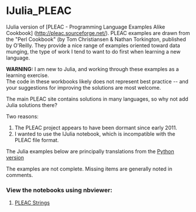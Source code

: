 IJulia_PLEAC
============

IJulia version of [PLEAC - Programming Language Examples Alike Cookbook] (http://pleac.sourceforge.net/).
PLEAC examples are drawn from the "Perl Cookbook" (by Tom Christiansen & Nathan Torkington, published by O'Reilly.
They provide a nice range of examples oriented toward data munging, 
the type of work I tend to want to do first when learning a new language.

**WARNING:** 
I am new to Julia, and working through these examples as a learning exercise.  
The code in these workbooks likely does not represent best practice -- 
and your suggestions for improving the solutions are most welcome.

The main PLEAC site contains solutions in many languages, so why not add Julia solutions there?

Two reasons:  

1. The PLEAC project appears to have been dormant since early 2011.
2. I wanted to use the IJulia notebook, which is incompatible with the PLEAC file format.

The Julia examples below are principally translations from the [Python version](http://pleac.sourceforge.net/pleac_python)

The examples are not complete. Missing items are generally noted in comments.

### View the notebooks using nbviewer:

1. [PLEAC Strings](http://nbviewer.ipython.org/urls/raw.github.com/catawbasam/IJulia_PLEAC/master/pleac_string.ipynb)

